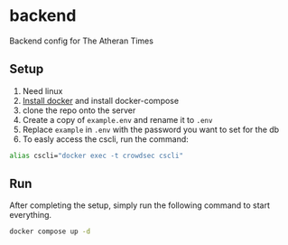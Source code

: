 # backend

Backend config for The Atheran Times

## Setup

1. Need linux
2. [Install docker](https://get.docker.com/) and install docker-compose
3. clone the repo onto the server
4. Create a copy of `example.env` and rename it to `.env`
5. Replace `example` in `.env` with the password you want to set for the db
6. To easly access the cscli, run the command:

```bash
alias cscli="docker exec -t crowdsec cscli"
```

## Run

After completing the setup, simply run the following command to start everything.

```bash
docker compose up -d
```
